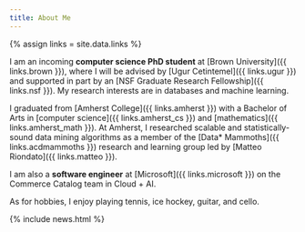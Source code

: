 ```yaml
---
title: About Me
---
```


{% assign links = site.data.links %}

I am an incoming **computer science PhD student** at [Brown University]({{
links.brown }}), where I will be advised by [Ugur Cetintemel]({{ links.ugur }})
and supported in part by an [NSF Graduate Research Fellowship]({{ links.nsf }}).
My research interests are in databases and machine learning.

I graduated from [Amherst College]({{ links.amherst }}) with a Bachelor of Arts
in [computer science]({{ links.amherst_cs }}) and [mathematics]({{
links.amherst_math }}). At Amherst, I researched scalable and
statistically-sound data mining algorithms as a member of the [Data*
Mammoths]({{ links.acdmammoths }}) research and learning group led by [Matteo
Riondato]({{ links.matteo }}).

I am also a **software engineer** at [Microsoft]({{ links.microsoft }}) on the
Commerce Catalog team in Cloud + AI.

As for hobbies, I enjoy playing tennis, ice hockey, guitar, and cello.

{% include news.html %}
